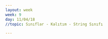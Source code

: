 ```yaml
---
layout: week
week: 9
day: 11/04/18
//topic: Sınıflar - Kalıtım - String Sınıfı

---
```

<!---
[slaytlar(Sınıflar-Kalıtım)](../files/bbs515-oop/lecture9/NYP-ders9-kalitim.pdf)  
[slaytlar(String)](../files/bbs515-oop/lecture9/NYP-ders9-string.pdf)  
[kodlar](../files/bbs515-oop/lecture9/Ders9Kodlar.zip)  
-->